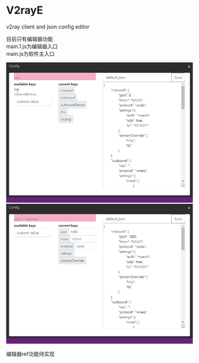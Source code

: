 # V2rayE
v2ray client and json config editor

目前只有编辑器功能  
main.1.js为编辑器入口  
main.js为软件主入口  

![](https://github.com/Evi1/V2rayE/blob/master/img/editor1.PNG)  
![](https://github.com/Evi1/V2rayE/blob/master/img/editor2.PNG)  

编辑器ref功能待实现
